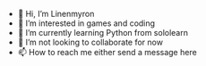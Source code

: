 - 👋 Hi, I’m Linenmyron
- 👀 I’m interested in games and coding
- 🌱 I’m currently learning Python from sololearn
- 💞️ I’m not looking to collaborate for now
- 📫 How to reach me either send a message here 

<!---
Linenmyron/Linenmyron is a ✨ special ✨ repository because its `README.md` (this file) appears on your GitHub profile.
You can click the Preview link to take a look at your changes.
--->
